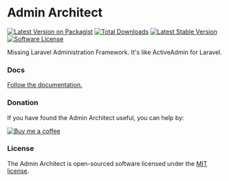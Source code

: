 # Admin Architect

[![Latest Version on Packagist][ico-version]][link-packagist]
[![Total Downloads][ico-downloads]][link-downloads]
[![Latest Stable Version][ico-stable]][link-stable]
[![Software License][ico-license]](LICENSE.md)

Missing Laravel Administration Framework. It's like ActiveAdmin for Laravel.

### Docs

[Follow the documentation.](http://docs.adminarchitect.com)

### Donation

If you have found the Admin Architect useful, you can help by:

[![Buy me a coffee](http://docs.adminarchitect.com/images/bmc-button.png)](https://www.buymeacoffee.com/TerziEduard)


### License

The Admin Architect is open-sourced software licensed under the [MIT license](https://opensource.org/licenses/MIT).

[ico-version]: https://img.shields.io/packagist/v/adminarchitect/core.svg?style=flat-square
[ico-downloads]: https://img.shields.io/packagist/dt/adminarchitect/core.svg?style=flat-square
[ico-stable]: https://poser.pugx.org/adminarchitect/core/version
[ico-license]: https://img.shields.io/badge/license-MIT-brightgreen.svg?style=flat-square

[link-packagist]: https://packagist.org/packages/adminarchitect/core
[link-downloads]: https://packagist.org/packages/adminarchitect/core
[link-stable]: https://packagist.org/packages/adminarchitect/core
